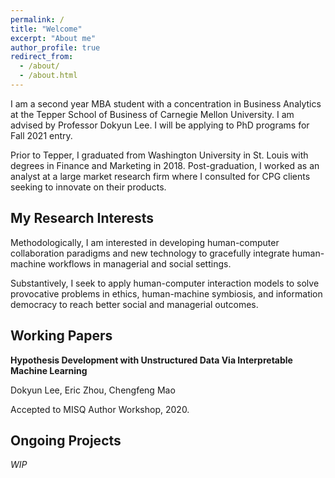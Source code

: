```yaml
---
permalink: /
title: "Welcome"
excerpt: "About me"
author_profile: true
redirect_from: 
  - /about/
  - /about.html
---
```


I am a second year MBA student with a concentration in Business Analytics at the Tepper School of Business of Carnegie Mellon University. I am advised by Professor Dokyun Lee. I will be applying to PhD programs for Fall 2021 entry.

Prior to Tepper, I graduated from Washington University in St. Louis with degrees in Finance and Marketing in 2018. Post-graduation, I worked as an analyst at a large market research firm where I consulted for CPG clients seeking to innovate on their products.

My Research Interests
------
Methodologically, I am interested in developing human-computer collaboration paradigms and new technology to gracefully integrate human-machine workflows in managerial and social settings.

Substantively, I seek to apply human-computer interaction models to solve provocative problems in ethics, human-machine symbiosis, and information democracy to reach better social and managerial outcomes.


Working Papers
------
**Hypothesis Development with Unstructured Data Via Interpretable Machine Learning**

Dokyun Lee, Eric Zhou, Chengfeng Mao

Accepted to MISQ Author Workshop, 2020.

Ongoing Projects
------
*WIP*